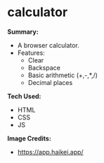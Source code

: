 # calculator
**Summary:**
- A browser calculator.
- Features:
  - Clear
  - Backspace
  - Basic arithmetic (+,-,*,/)
  - Decimal places

**Tech Used:**
- HTML
- CSS
- JS

**Image Credits:**
- https://app.haikei.app/